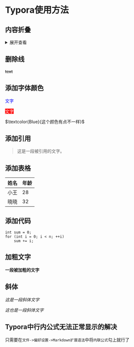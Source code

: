 # Typora使用方法

## 内容折叠

<details>
<summary>展开查看</summary>
<pre><code>
System.out.println("Hello to see U!");
</code></pre>
</details>


## 删除线

~~text~~

## 添加字体颜色

<span style='color:blue;'>文字</span>

<span style='color:white;background:red'>文字</span>

$\textcolor{Blue}{这个颜色有点不一样}$ 

## 添加引用

> 这是一段被引用的文字。

## 添加表格

| 姓名 | 年龄 |
| ---- | ---- |
| 小王 | 28   |
| 晓晓 | 32   |

## 添加代码

```
int sum = 0;
for (int i = 0; i < n; ++i)
	sum += i;
```

## 加粗文字

**一段被加粗的文字**

## 斜体

*这是一段斜体文字*

_这也是一段斜体文字_

## Typora中行内公式无法正常显示的解决

只需要在`文件->偏好设置->Markdown扩展语法`中将`内联公式`勾上就行了
